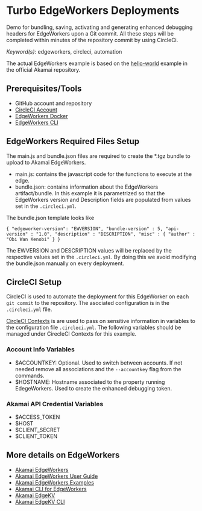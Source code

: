 # Turbo EdgeWorkers Deployments
Demo for bundling, saving, activating and generating enhanced debugging headers for EdgeWorkers upon a Git commit. All these steps will be completed within minutes of the repository commit by using CircleCi. 

*Keyword(s):* edgeworkers, circleci, automation<br>

The actual EdgeWorkers example is based on the [hello-world](https://github.com/akamai/edgeworkers-examples/tree/master/hello-world) example in the official Akamai repository.

## Prerequisites/Tools
- GitHub account and repository
- [CircleCI Account](https://app.circleci.com/dashboard)
- [EdgeWorkers Docker](https://hub.docker.com/r/akamai/edgeworkers)
- [EdgeWorkers CLI](https://github.com/akamai/cli-edgeworkers)


## EdgeWorkers Required Files Setup
The main.js and bundle.json files are required to create the *.tgz bundle to upload to Akamai EdgeWorkers. 

- main.js: contains the javascript code for the functions to execute at the edge.
- bundle.json: contains information about the EdgeWorkers artifact/bundle. In this example it is parametrized so that the EdgeWorkers version and Description fields are populated from values set in the `.circleci.yml`.

The bundle.json template looks like

`{
    "edgeworker-version": "EWVERSION",
    "bundle-version" : 5,
    "api-version" : "1.0",
    "description" : "DESCRIPTION",
    "misc" : {
        "author" : "Obi Wan Kenobi"
     }
}`

The EWVERSION and DESCRIPTION values will be replaced by the respective values set in the `.circleci.yml`. By doing this we avoid modifying the bundle.json manually on every deployment.

## CircleCI Setup
CircleCI is used to automate the deployment for this EdgeWorker on each `git commit` to the repository. The asociated configuration is in the `.circleci.yml` file.

[CircleCI Contexts](https://circleci.com/docs/2.0/contexts/]) is are used to pass on sensitive information in variables to the configuration file `.circleci.yml`. The following variables should be managed under CirecleCI Contexts for this example. 

### Account Info Variables
- $ACCOUNTKEY: Optional. Used to switch between accounts. If not needed remove all associations and the `--accountkey` flag from the commands.
- $HOSTNAME: Hostname associated to the property running EdegeWorkers. Used to create the enhanced debugging token.

### Akamai API Credential Variables
- $ACCESS_TOKEN
- $HOST
- $CLIENT_SECRET
- $CLIENT_TOKEN

## More details on EdgeWorkers
- [Akamai EdgeWorkers](https://developer.akamai.com/akamai-edgeworkers-overview)
- [Akamai EdgeWorkers User Guide](https://learn.akamai.com/en-us/webhelp/edgeworkers/edgeworkers-user-guide/GUID-14077BCA-0D9F-422C-8273-2F3E37339D5B.html)
- [Akamai EdgeWorkers Examples](https://github.com/akamai/edgeworkers-examples)
- [Akamai CLI for EdgeWorkers](https://developer.akamai.com/legacy/cli/packages/edgeworkers.html)
- [Akamai EdgeKV](https://learn.akamai.com/en-us/webhelp/edgeworkers/edgekv-getting-started-guide/index.html)
- [Akamai EdgeKV CLI](https://github.com/akamai/cli-edgeworkers/blob/master/docs/edgekv_cli.md)